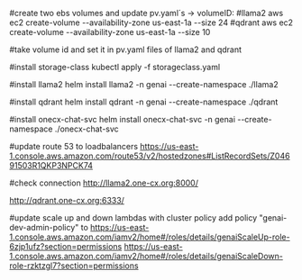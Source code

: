 #create two ebs volumes and update pv.yaml´s -> volumeID: 
#llama2
aws ec2 create-volume --availability-zone us-east-1a --size 24
#qdrant
aws ec2 create-volume --availability-zone us-east-1a --size 10


#take volume id and set it in pv.yaml files of llama2 and qdrant

#install storage-class
kubectl apply -f storageclass.yaml

#install llama2
helm install llama2 -n genai --create-namespace ./llama2

#install qdrant
helm install qdrant -n genai --create-namespace ./qdrant

#install onecx-chat-svc
helm install onecx-chat-svc -n genai --create-namespace ./onecx-chat-svc

#update route 53 to loadbalancers 
https://us-east-1.console.aws.amazon.com/route53/v2/hostedzones#ListRecordSets/Z04691503R1QKP3NPCK74


#check connection
http://llama2.one-cx.org:8000/

http://qdrant.one-cx.org:6333/

#update scale up and down lambdas with cluster policy
add policy "genai-dev-admin-policy" to 
https://us-east-1.console.aws.amazon.com/iamv2/home#/roles/details/genaiScaleUp-role-6zjp1ufz?section=permissions
https://us-east-1.console.aws.amazon.com/iamv2/home#/roles/details/genaiScaleDown-role-rzktzgl7?section=permissions
